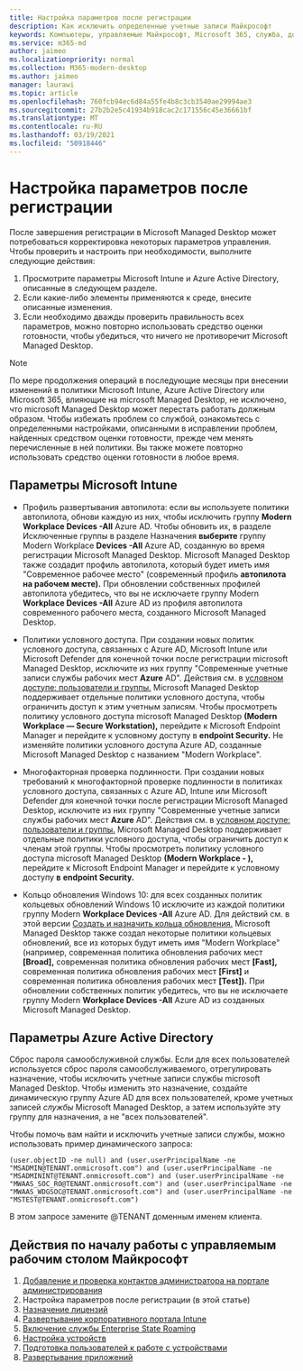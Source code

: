 ```yaml
---
title: Настройка параметров после регистрации
description: Как исключить определенные учетные записи Майкрософт
keywords: Компьютеры, управляемые Майкрософт, Microsoft 365, служба, документация
ms.service: m365-md
author: jaimeo
ms.localizationpriority: normal
ms.collection: M365-modern-desktop
ms.author: jaimeo
manager: laurawi
ms.topic: article
ms.openlocfilehash: 760fcb94ec6d84a55fe4b8c3cb3540ae29994ae3
ms.sourcegitcommit: 27b2b2e5c41934b918cac2c171556c45e36661bf
ms.translationtype: MT
ms.contentlocale: ru-RU
ms.lasthandoff: 03/19/2021
ms.locfileid: "50918446"
---
```

# <a name="adjust-settings-after-enrollment"></a>Настройка параметров после регистрации

После завершения регистрации в Microsoft Managed Desktop может потребоваться корректировка некоторых параметров управления. Чтобы проверить и настроить при необходимости, выполните следующие действия:

1. Просмотрите параметры Microsoft Intune и Azure Active Directory, описанные в следующем разделе.
2. Если какие-либо элементы применяются к среде, внесите описанные изменения.
3. Если необходимо дважды проверить правильность всех параметров, можно [](https://aka.ms/mmdart) повторно использовать средство оценки готовности, чтобы убедиться, что ничего не противоречит Microsoft Managed Desktop.

> [!NOTE]
> По мере продолжения операций в последующие месяцы при внесении изменений в политики Microsoft Intune, Azure Active Directory или Microsoft 365, влияющие на microsoft Managed Desktop, не исключено, что microsoft Managed Desktop может перестать работать должным образом. Чтобы избежать проблем со службой, ознакомьтесь [](../get-ready/readiness-assessment-fix.md) с определенными настройками, описанными в исправлении проблем, найденных средством оценки готовности, прежде чем менять перечисленные в ней политики. Вы также можете повторно использовать средство оценки готовности в любое время.


## <a name="microsoft-intune-settings"></a>Параметры Microsoft Intune

- Профиль развертывания автопилота: если вы используете политики автопилота, обнови каждую из них, чтобы исключить группу **Modern Workplace Devices -All** Azure AD. Чтобы обновить их,  в разделе Исключенные группы в разделе Назначения **выберите** группу Modern Workplace **Devices -All** Azure AD, созданную во время регистрации Microsoft Managed Desktop. Microsoft Managed Desktop также создадит профиль автопилота, который будет иметь имя "Современное рабочее место" (современный профиль **автопилота на рабочем месте).** При обновлении собственных профилей автопилота убедитесь, что вы не исключаете группу  Modern **Workplace Devices -All** Azure AD из профиля автопилота современного рабочего места, созданного Microsoft Managed Desktop. 

- Политики условного доступа. При создании новых политик условного доступа, связанных с Azure AD, Microsoft Intune или Microsoft Defender для конечной точки после регистрации microsoft Managed Desktop, исключите из них группу "Современные учетные записи службы рабочих мест **Azure** AD". Действия см. в [условном доступе: пользователи и группы.](/azure/active-directory/conditional-access/concept-conditional-access-users-groups) Microsoft Managed Desktop поддерживает отдельные политики условного доступа, чтобы ограничить доступ к этим учетным записям. Чтобы просмотреть политику условного доступа microsoft Managed Desktop **(Modern Workplace — Secure Workstation),** перейдите к Microsoft Endpoint Manager и перейдите к условному доступу в **endpoint Security.**  Не изменяйте политики условного доступа Azure AD, созданные Microsoft Managed Desktop с названием "Modern Workplace".

- Многофакторная проверка подлинности. При создании новых требований к многофакторной проверке подлинности в политиках условного доступа, связанных с Azure AD, Intune или Microsoft Defender для конечной точки после регистрации Microsoft Managed Desktop, исключите из них группу "Современные учетные записи службы рабочих мест **Azure** AD". Действия см. в [условном доступе: пользователи и группы.](/azure/active-directory/conditional-access/concept-conditional-access-users-groups) Microsoft Managed Desktop поддерживает отдельные политики условного доступа, чтобы ограничить доступ к членам этой группы. Чтобы просмотреть политику условного доступа microsoft Managed Desktop **(Modern Workplace - ),** перейдите к Microsoft Endpoint Manager и перейдите к условному доступу **в** **endpoint Security.** 

- Кольцо обновления Windows 10: для всех созданных политик кольцевых обновлений Windows 10 исключите из каждой политики группу Modern **Workplace Devices -All** Azure AD. Для действий см. в этой версии [Создать и назначить кольца обновления.](/mem/intune/protect/windows-10-update-rings#create-and-assign-update-rings) Microsoft Managed Desktop также создал некоторые политики кольцевых обновлений, все из которых будут иметь имя "Modern Workplace" (например, современная политика обновления рабочих мест **[Broad],** современная политика обновления рабочих мест **[Fast],** современная политика обновления рабочих мест **[First]** и современная политика обновления рабочих мест **[Test]).** При обновлении собственных политик убедитесь,  что вы не исключаете группу Modern **Workplace Devices -All** Azure AD из созданных Microsoft Managed Desktop.


## <a name="azure-active-directory-settings"></a>Параметры Azure Active Directory

Сброс пароля самообслуживной службы. Если для всех пользователей используется сброс пароля самообслуживаемого, отрегулировать назначение, чтобы исключить учетные записи службы microsoft Managed Desktop. Чтобы изменить это назначение, создайте динамическую группу Azure AD для всех пользователей, кроме учетных записей *службы* Microsoft Managed Desktop, а затем используйте эту группу для назначения, а не "всех пользователей".

Чтобы помочь вам найти и исключить учетные записи службы, можно использовать пример динамического запроса:

```Console
(user.objectID -ne null) and (user.userPrincipalName -ne "MSADMIN@TENANT.onmicrosoft.com") and (user.userPrincipalName -ne "MSADMININT@TENANT.onmicrosoft.com") and (user.userPrincipalName -ne "MWAAS_SOC_RO@TENANT.onmicrosoft.com") and (user.userPrincipalName -ne "MWAAS_WDGSOC@TENANT.onmicrosoft.com") and (user.userPrincipalName -ne "MSTEST@TENANT.onmicrosoft.com")
```

В этом запросе замените @TENANT доменным именем клиента.



## <a name="steps-to-get-started-with-microsoft-managed-desktop"></a>Действия по началу работы с управляемым рабочим столом Майкрософт

1. [Добавление и проверка контактов администратора на портале администрирования](add-admin-contacts.md)
2. Настройка параметров после регистрации (в этой статье)
3. [Назначение лицензий](assign-licenses.md)
4. [Развертывание корпоративного портала Intune](company-portal.md)
5. [Включение службы Enterprise State Roaming](enterprise-state-roaming.md)
6. [Настройка устройств](set-up-devices.md)
7. [Подготовка пользователей к работе с устройствами](get-started-devices.md)
8. [Развертывание приложений](deploy-apps.md)